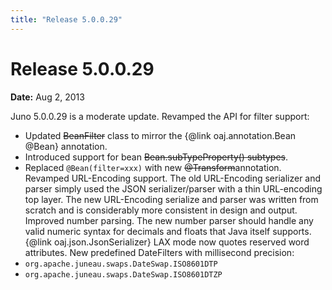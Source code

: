 ```yaml
---
title: "Release 5.0.0.29"
---
```


# Release 5.0.0.29

**Date:** Aug 2, 2013

Juno 5.0.0.29 is a moderate update.
Revamped the API for filter support:
- Updated ~~BeanFilter~~ class to mirror the \{@link oaj.annotation.Bean @Bean\} annotation.
- Introduced support for bean ~~Bean.subTypeProperty() subtypes~~. 
- Replaced `@Bean(filter=xxx)` with new ~~@Transform~~annotation.
Revamped URL-Encoding support.
The old URL-Encoding serializer and parser simply used the JSON serializer/parser with a thin URL-encoding top layer.
The new URL-Encoding serialize and parser was written from scratch and is considerably more consistent in design and output.
Improved number parsing.
The new number parser should handle any valid numeric syntax for decimals and floats that Java itself supports.
\{@link oaj.json.JsonSerializer\} LAX mode now quotes reserved word attributes.
New predefined DateFilters with millisecond precision:
- `org.apache.juneau.swaps.DateSwap.ISO8601DTP`
- `org.apache.juneau.swaps.DateSwap.ISO8601DTZP`